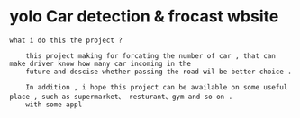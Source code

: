 # yolo Car detection & frocast wbsite  

    what i do this the project ?

        this project making for forcating the number of car , that can make driver know how many car incoming in the 
        future and descise whether passing the road wil be better choice .

   		In addition , i hope this project can be available on some useful place , such as supermarket、 resturant、gym and so on .
	    with some appl

        
